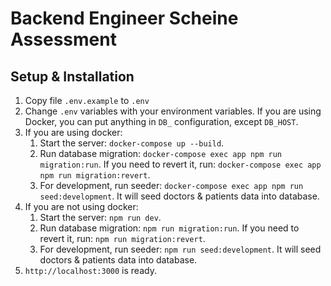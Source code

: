 # Backend Engineer Scheine Assessment

## Setup & Installation

1. Copy file `.env.example` to `.env`
2. Change `.env` variables with your environment variables. If you are using Docker, you can put anything in `DB_` configuration, except `DB_HOST`.
3. If you are using docker:
    1. Start the server: `docker-compose up --build`.
    2. Run database migration: `docker-compose exec app npm run migration:run`. If you need to revert it, run: `docker-compose exec app npm run migration:revert`.
    3. For development, run seeder: `docker-compose exec app npm run seed:development`. It will seed doctors & patients data into database.
4. If you are not using docker:
    1. Start the server: `npm run dev`.
    2. Run database migration: `npm run migration:run`. If you need to revert it, run: `npm run migration:revert`.
    3. For development, run seeder: `npm run seed:development`. It will seed doctors & patients data into database.
5. `http://localhost:3000` is ready.
